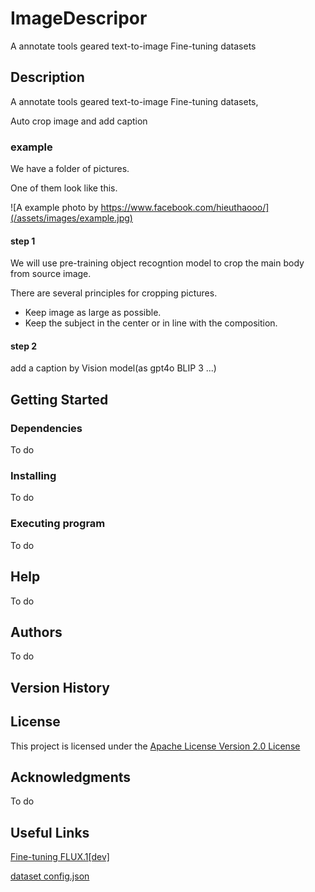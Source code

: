 # ImageDescripor

A annotate tools geared text-to-image Fine-tuning datasets

## Description

A annotate tools geared text-to-image Fine-tuning datasets,

Auto crop image and add caption

### example 

We have a folder of pictures.

One of them look like this.

![A example photo by https://www.facebook.com/hieuthaooo/](/assets/images/example.jpg)

#### step 1

We will use pre-training object recogntion model to crop the main body from source image.

There are several principles for cropping pictures.  

- Keep image as large as possible.
- Keep the subject in the center or in line with the composition.

#### step 2

add a caption by Vision model(as gpt4o BLIP 3 ...)

## Getting Started

### Dependencies

To do

### Installing

To do

### Executing program

To do

## Help

To do

## Authors

To do

## Version History


## License

This project is licensed under the [Apache License Version 2.0 License](https://www.apache.org/licenses/LICENSE-2.0#apache-license-version-20)

## Acknowledgments

To do

## Useful Links

[Fine-tuning FLUX.1[dev]](https://github.com/bghira/SimpleTuner/blob/main/documentation/quickstart/FLUX.md)

[dataset config.json](https://github.com/bghira/SimpleTuner/blob/main/documentation/DATALOADER.md)
